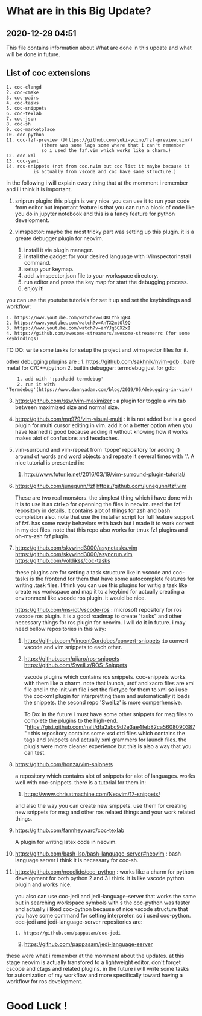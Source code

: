 # What are in this Big Update?
## 2020-12-29 04:51

This file contains information about What are done in this update and what will
be done in future.


## List of coc extensions

	1. coc-clangd
	2. coc-cmake
	3. coc-pairs
	4. coc-tasks
	5. coc-snippets
	6. coc-texlab
	7. coc-json
	8. coc-sh
	9. coc-marketplace
	10. coc-python
	11. coc-fzf-preview (@https://github.com/yuki-ycino/fzf-preview.vim/)
			     (there was some lags some where that i can't remember
			     so i used the fzf.vim which works like a charm.)
	12. coc-xml
	13. coc-yaml
	14. ros-snippets (not from coc.nvim but coc list it maybe because it
			  is actually from vscode and coc have same structure.) 

in the following i will explain every thing that at the momment i remember and i 
i think it is important.

1. sniprun plugin: this plugin is very nice. you can use it to run your code from 
editor but important feature is that you can run a block of code like you do in 
jupyter notebook and this is a fancy feature for python development.

2. vimspector: maybe the most tricky part was setting up this plugin. it is a greate
debugger plugin for neovim.
	1. install it via plugin manager.
	2. install the gadget for your desired language with :VimspectorInstall
	   command.
	3. setup your keymap.
	4. add .vimspector.json file to your workspace directory.
	5. run editor and press the key map for start the debugging process.
	6. enjoy it!

you can use the youtube tutorials for set it up and set the keybindings and workflow:

	1. https://www.youtube.com/watch?v=U4KLYhkIgB4
	2. https://www.youtube.com/watch?v=AnTX2mtOl9Q
	3. https://www.youtube.com/watch?v=anYJg5GX2xI
	4. https://github.com/awesome-streamers/awesome-streamerrc (for some keybindings)

TO DO: write some tasks for setup the project and .vimspector files for it.

other debugging plugins are :
	1. https://github.com/sakhnik/nvim-gdb : bare metal for C/C++/python
	2. builtin debugger: termdebug just for gdb:

		1. add with ':packadd termdebug'
		2. run it with 'Termdebug'(https://www.dannyadam.com/blog/2019/05/debugging-in-vim/)



3. https://github.com/szw/vim-maximizer : a plugin for toggle a vim tab between
   maximized size and normal size.

4. https://github.com/mg979/vim-visual-multi : it is not added but is a good plugin
   for multi cursor editing in vim. add it or a better option when you have learned
   it good because adding it without knowing how it works makes alot of confusions
   and headaches.

5. vim-surround and vim-repeat from 'tpope' repository for adding () around of 
   words and word objects and repeate it several times with '.'. A nice tutorial 
   is presented in:
   	1. http://www.futurile.net/2016/03/19/vim-surround-plugin-tutorial/

6. https://github.com/junegunn/fzf
   https://github.com/junegunn/fzf.vim

   These are two real monsters. the simplest thing which i have done with it is 
   to use it as ctrl+p for openning the files in neovim. read the fzf repository 
   in details. it contains alot of things for zsh and bash completion also. note 
   that use the installer script for full feature support of fzf. has some nasty 
   behaviors with bash but i made it to work correct in my dot files. note that 
   this repo also works for tmux fzf plugins and oh-my-zsh fzf plugin.

7. https://github.com/skywind3000/asynctasks.vim
   https://github.com/skywind3000/asyncrun.vim
   https://github.com/voldikss/coc-tasks

   these plugins are for setting a task structure like in vscode and coc-tasks is
   the frontend for them that have some autocomplete features for writing .task
   files. I think you can use this plugins for writig a task like create ros workspace
   and map it to a keybind for actually creating a environment like vscode ros 
   plugin. it would be nice.

   https://github.com/ms-iot/vscode-ros : microsoft repository for ros vscode ros
   plugin. it is a good roadmap to create "tasks" and other necessary things for 
   ros plugin for neovim. I will do it in future. i may need bellow repositories
   in this way:
	1. https://github.com/VincentCordobes/convert-snippets :to convert vscode
								and vim snippets to
								each other.

	2. https://github.com/pijaro/ros-snippets
	   https://github.com/SweiLz/ROS-Snippets

	   vscode plugins which contains ros snippets. coc-snippets works with them
	   like a charm. note that launch, urdf and xacro files are xml file and 
	   in the init.vim file i set the filetype for them to xml so i use the 
	   coc-xml plugin for interpretting them and automatically it loads the 
	   snippets. the second repo 'SweiLz' is more comperhensive.

	   To Do: in the future i must have some other snippets for msg files to
	   complete the plugins to the high-end.
	   "https://gist.github.com/nalt/dfa2abc9d2e3ae4feb82ca5608090387" : this 
	   repository contains some xsd dtd files which contains the tags and snippets
	   and actually xml grammers for launch files. the plugis were more cleaner
	   experience but this is also a way that you can test.

8. https://github.com/honza/vim-snippets
   
   a repository which contains alot of snippets for alot of languages. works well with
   coc-snippets. there is a tutorial for them in:
   	1. https://www.chrisatmachine.com/Neovim/17-snippets/

	and also the way you can create new snippets. use them for creating new snippets
	for msg and other ros related things and your work related things.

9. https://github.com/fannheyward/coc-texlab

   A plugin for writing latex code in neovim.

10. https://github.com/bash-lsp/bash-language-server#neovim : bash language server
    i think it is necessary for coc-sh.

11. https://github.com/neoclide/coc-python : works like a charm for python development 
    for both python 2 and 3 i think. it is like vscode python plugin and works nice.

    you also can use coc-jedi and jedi-language-server that works the same but in 
    searching workspace symbols with <space>s the coc-python was faster and actually
    i liked coc-python because of nice vscode structure that you have some command for
    setting interpreter. so i used coc-python. coc-jedi and jedi-language-server 
    repositories are:

    	1. https://github.com/pappasam/coc-jedi
	2. https://github.com/pappasam/jedi-language-server


these were what i remember at the momment about the updates. at this stage neovim 
is actually transfored to a lightweight editor. don't forget cscope and ctags and related
plugins. in the future i will write some tasks for automization of my workflow and 
more specifically toward having a workflow for ros development.


# Good Luck !
